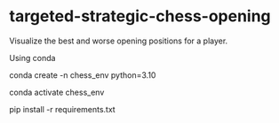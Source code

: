 # targeted-strategic-chess-opening
Visualize the best and worse opening positions for a player. 


Using conda

conda create -n chess_env python=3.10

conda activate chess_env

pip install -r requirements.txt